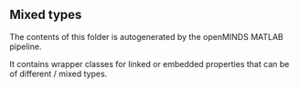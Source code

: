 ## Mixed types

The contents of this folder is autogenerated by the openMINDS MATLAB pipeline.

It contains wrapper classes for linked or embedded properties that can be of different / mixed types.
